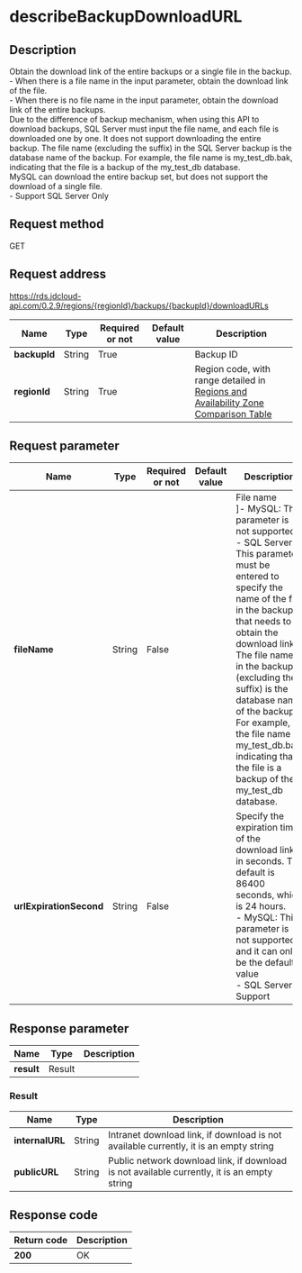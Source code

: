 # describeBackupDownloadURL


## Description
Obtain the download link of the entire backups or  a single file in the backup. <br>- When there is a file name in the input parameter, obtain the download link of the file. <br>- When there is no file name in the input parameter, obtain the download link of the entire backups. <br>Due to the difference of backup mechanism, when using this API to download backups, SQL Server must input the file name, and each file is downloaded one by one. It does not support downloading the entire backup. The file name (excluding the suffix) in the SQL Server backup is the database name of the backup. For example, the file name is my_test_db.bak, indicating that the file is a backup of the my_test_db database. <br>MySQL can download the entire backup set, but does not support the download of a single file. <br>- Support SQL Server Only

## Request method
GET

## Request address
https://rds.jdcloud-api.com/0.2.9/regions/{regionId}/backups/{backupId}/downloadURLs

|Name|Type|Required or not|Default value|Description|
|---|---|---|---|---|
|**backupId**|String|True| |Backup ID|
|**regionId**|String|True| |Region code, with range detailed in [Regions and Availability Zone Comparison Table](../Enum-Definitions/Regions-AZ.md)|

## Request parameter
|Name|Type|Required or not|Default value|Description|
|---|---|---|---|---|
|**fileName**|String|False| |File name <br>]- MySQL: This parameter is not supported<br>- SQL Server: This parameter must be entered to specify the name of the file in the backup that needs to obtain the download link. The file name in the backup (excluding the suffix) is the database name of the backup. For example, the file name is my_test_db.bak, indicating that the file is a backup of the my_test_db database.|
|**urlExpirationSecond**|String|False| |Specify the expiration time of the download link in seconds. The default is 86400 seconds, which is 24 hours. <br>- MySQL: This parameter is not supported, and it can only be the default value	<br>- SQL Server: Support|


## Response parameter
|Name|Type|Description|
|---|---|---|
|**result**|Result| |


### Result
|Name|Type|Description|
|---|---|---|
|**internalURL**|String|Intranet download link, if download is not available currently, it is an empty string|
|**publicURL**|String|Public network download link, if download is not available currently, it is an empty string|

## Response code
|Return code|Description|
|---|---|
|**200**|OK|
